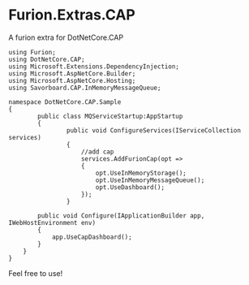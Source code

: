 # Furion.Extras.CAP
A furion extra for DotNetCore.CAP

    using Furion;
	using DotNetCore.CAP;
	using Microsoft.Extensions.DependencyInjection;
	using Microsoft.AspNetCore.Builder;
	using Microsoft.AspNetCore.Hosting;
	using Savorboard.CAP.InMemoryMessageQueue;

	namespace DotNetCore.CAP.Sample
	{
		    public class MQServiceStartup:AppStartup
		    {
			        public void ConfigureServices(IServiceCollection services)
			        {
			            //add cap
			            services.AddFurionCap(opt =>
			            {
			                opt.UseInMemoryStorage();
			                opt.UseInMemoryMessageQueue();
			                opt.UseDashboard();
			            });
			        }

	        public void Configure(IApplicationBuilder app, IWebHostEnvironment env)
	        {
	            app.UseCapDashboard();
	        }
	    }
	}
 Feel free to use!
